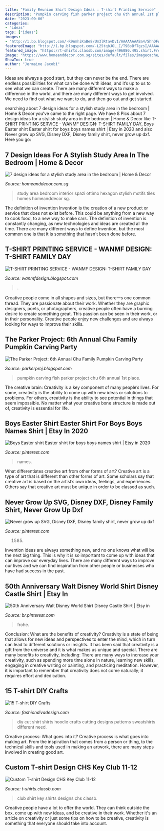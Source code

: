 ```yaml
---
title: "Family Reunion Shirt Design Ideas : T-shirt Printing Service"
description: "Pumpkin carving fish parker project chu 6th annual 1st place"
date: "2023-09-06"
categories:
- "ideas"
tags: ["ideas"]
images:
- "http://1.bp.blogspot.com/-R9nmhiKaBe8/Um3lRtavDvI/AAAAAAAABa4/5hhDFAA7LuA/s1600/IMG_2158.jpg"
featuredImage: "http://1.bp.blogspot.com/-L25tqbJOL_I/T9BoBfTgzsI/AAAAAAAAAJ4/UqfSZ4IDVKo/s1600/B04.jpg"
featured_image: "https://t-shirts.classb.com/image/496080.495.shirt.Front.jpg?1319624328"
image: "https://www.homeanddecor.com.sg/sites/default/files/imagecache/hnd_revamp_1x1_large/blog/gallery_article/gallery_images/58233-ottimo-spazi.jpg"
ShowToc: true
author: "Jermaine Jacobi"
---
```



Ideas are always a good start, but they can never be the end. There are endless possibilities for what can be done with ideas, and it’s up to us to see what we can create. There are many different ways to make a difference in the world, and there are many different ways to get involved. We need to find out what we want to do, and then go out and get started.

	

		
searching about 7 design ideas for a stylish study area in the bedroom | Home &amp; Decor you've came to the right page. We have 8 Pics about 7 design ideas for a stylish study area in the bedroom | Home &amp; Decor like T-SHIRT PRINTING SERVICE - WANMF DESIGN: T-SHIRT FAMILY DAY, Boys Easter shirt Easter shirt for boys boys names shirt | Etsy in 2020 and also Never grow up SVG, Disney DXF, Disney family shirt, never grow up dxf. Here you go:
		
    
## 7 Design Ideas For A Stylish Study Area In The Bedroom | Home &amp; Decor

<img loading=lazy src="https://www.homeanddecor.com.sg/sites/default/files/imagecache/hnd_revamp_1x1_large/blog/gallery_article/gallery_images/58233-ottimo-spazi.jpg" onerror="this.onerror=null;this.src='https://tse2.mm.bing.net/th?id=OIP.sygMc1ql2FmQVNLM22NESAHaLG&amp;pid=15.1';" alt="7 design ideas for a stylish study area in the bedroom | Home &amp; Decor">

_Source: homeanddecor.com.sg_

>study area bedroom interior spazi ottimo hexagon stylish motifs tiles homes homeanddecor sg. 

	

The definition of invention
Invention is the creation of a new product or service that does not exist before. This could be anything from a new way to cook food, to a new way to make cars. The definition of invention is constantly changing, as new technologies and ideas are created all the time. There are many different ways to define Invention, but the most common one is that it is something that hasn't been done before.

    
## T-SHIRT PRINTING SERVICE - WANMF DESIGN: T-SHIRT FAMILY DAY

<img loading=lazy src="http://1.bp.blogspot.com/-L25tqbJOL_I/T9BoBfTgzsI/AAAAAAAAAJ4/UqfSZ4IDVKo/s1600/B04.jpg" onerror="this.onerror=null;this.src='https://tse4.mm.bing.net/th?id=OIP.uM717NXq7zHlFRQNTrkoDQHaJ4&amp;pid=15.1';" alt="T-SHIRT PRINTING SERVICE - WANMF DESIGN: T-SHIRT FAMILY DAY">

_Source: wanmfdesign.blogspot.com_

>. 

	

Creative people come in all shapes and sizes, but there一s one common thread: They are passionate about their work. Whether they are graphic designers, poets, or photographers, creative people often have a burning desire to create something great. This passion can be seen in their work, or in their personality. Creative people enjoy new challenges and are always looking for ways to improve their skills.

    
## The Parker Project: 6th Annual Chu Family Pumpkin Carving Party

<img loading=lazy src="http://1.bp.blogspot.com/-R9nmhiKaBe8/Um3lRtavDvI/AAAAAAAABa4/5hhDFAA7LuA/s1600/IMG_2158.jpg" onerror="this.onerror=null;this.src='https://tse2.mm.bing.net/th?id=OIP.hAvvIHmw7DJoLaYe_XkO4gHaJ4&amp;pid=15.1';" alt="The Parker Project: 6th Annual Chu Family Pumpkin Carving Party">

_Source: parkerproj.blogspot.com_

>pumpkin carving fish parker project chu 6th annual 1st place. 

	

The creative brain:
Creativity is a key component of many people’s lives. For some, creativity is the ability to come up with new ideas or solutions to problems. For others, creativity is the ability to see potential in things that seem impossible. No matter what your creative bone structure is made out of, creativity is essential for life.

    
## Boys Easter Shirt Easter Shirt For Boys Boys Names Shirt | Etsy In 2020

<img loading=lazy src="https://i.pinimg.com/736x/0e/c1/11/0ec111a1b425bb344ad81666cfdcdf9a.jpg" onerror="this.onerror=null;this.src='https://tse3.mm.bing.net/th?id=OIP.ELzxxt5J5tsUjZonKsT6uwHaJg&amp;pid=15.1';" alt="Boys Easter shirt Easter shirt for boys boys names shirt | Etsy in 2020">

_Source: pinterest.com_

>names. 

	

What differentiates creative art from other forms of art?
Creative art is a type of art that is different than other forms of art. Some scholars say that creative art is based on the artist’s own ideas, feelings, and experiences. Others say that creative art must be unique in order to be classed as such.

    
## Never Grow Up SVG, Disney DXF, Disney Family Shirt, Never Grow Up Dxf

<img loading=lazy src="https://i.pinimg.com/736x/fb/51/19/fb51195a06b24802e85775c2014a3c64.jpg" onerror="this.onerror=null;this.src='https://tse2.mm.bing.net/th?id=OIP.21SZIkdR5fTTA6fKdAurCwHaJ4&amp;pid=15.1';" alt="Never grow up SVG, Disney DXF, Disney family shirt, never grow up dxf">

_Source: pinterest.com_

>1585. 

	

Invention ideas are always something new, and no one knows what will be the next big thing. This is why it is so important to come up with ideas that can improve our everyday lives. There are many different ways to improve our lives and we can find inspiration from other people or businesses who have had success in the past.

    
## 50th Anniversary Walt Disney World Shirt Disney Castle Shirt | Etsy In

<img loading=lazy src="https://i.pinimg.com/736x/43/89/af/4389af43dd9cf0d23e0b1044dc424ffe.jpg" onerror="this.onerror=null;this.src='https://tse1.mm.bing.net/th?id=OIP.ZuJkUHrBg_zfolyFeCEyEAHaHa&amp;pid=15.1';" alt="50th Anniversary Walt Disney World Shirt Disney Castle Shirt | Etsy in">

_Source: br.pinterest.com_

>frohe. 

	

Conclusion: What are the benefits of creativity?
Creativity is a state of being that allows for new ideas and perspectives to enter the mind, which in turn can lead to different solutions or insights. It has been said that creativity is a gift from the universe and it is what makes us unique and special. There are many benefits to creativity, including: 
There are many ways to increase your creativity, such as spending more time alone in nature, learning new skills, engaging in creative writing or painting, and practicing meditation. However, it is important to remember that creativity does not come naturally; it requires effort and dedication.

    
## 15 T-shirt DIY Crafts

<img loading=lazy src="http://www.fashiondivadesign.com/wp-content/uploads/2013/08/cut-out-hoodie.jpg" onerror="this.onerror=null;this.src='https://tse3.mm.bing.net/th?id=OIP.RfswWM3Tz57EqguphEpqDAHaLX&amp;pid=15.1';" alt="15 T-shirt DIY Crafts">

_Source: fashiondivadesign.com_

>diy cut shirt shirts hoodie crafts cutting designs patterns sweatshirts different need. 

	

Creative process: What goes into it?
Creative process is what goes into making art. From the inspiration that comes from a person or thing, to the technical skills and tools used in making an artwork, there are many steps involved in creating good art.

    
## Custom T-shirt Design CHS Key Club 11-12

<img loading=lazy src="https://t-shirts.classb.com/image/496080.495.shirt.Front.jpg?1319624328" onerror="this.onerror=null;this.src='https://tse4.mm.bing.net/th?id=OIP.1YrDvI_ytVMrVa8WB0RE7gHaG3&amp;pid=15.1';" alt="Custom T-shirt Design CHS Key Club 11-12">

_Source: t-shirts.classb.com_

>club shirt key shirts designs chs classb. 

	

Creative people have a lot to offer the world. They can think outside the box, come up with new ideas, and be creative in their work. Whether it's an article on creativity or just some tips on how to be creative, creativity is something that everyone should take into account.

